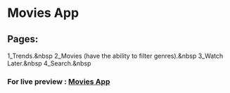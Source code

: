 # Movies App

## Pages: 
1_Trends.&nbsp
2_Movies (have the ability to filter genres).&nbsp
3_Watch Later.&nbsp
4_Search.&nbsp

### For live preview : [Movies App](https://naughty-wilson-86236f.netlify.app/)

